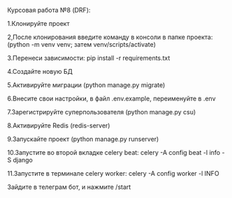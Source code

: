 Курсовая работа №8 (DRF):

1.Клонируйте проект

2,После клонирования введите команду в консоли в папке проекта: (python -m venv venv; затем venv/scripts/activate)

3.Перенеси зависимости: pip install -r requirements.txt

4.Создайте новую БД

5.Активируйте миграции (python manage.py migrate)

6.Внесите свои настройки, в файл .env.example, переименуйте в .env

7.Зарегистрируйте суперпользователя (python manage.py csu)

8.Активируйте Redis (redis-server)

9.Запускайте проект (python manage.py runserver)

10.Запустите во второй вкладке celery beat: celery -A config beat -l info -S django

11.Запустите в терминале celery worker: celery -A config worker -l INFO 

Зайдите в телеграм бот, и нажмите /start

